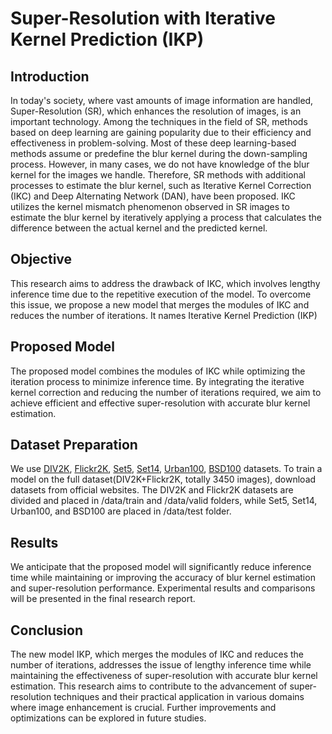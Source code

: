 # Super-Resolution with Iterative Kernel Prediction (IKP)

## Introduction
In today's society, where vast amounts of image information are handled, Super-Resolution (SR), which enhances the resolution of images, is an important technology. Among the techniques in the field of SR, methods based on deep learning are gaining popularity due to their efficiency and effectiveness in problem-solving. Most of these deep learning-based methods assume or predefine the blur kernel during the down-sampling process. However, in many cases, we do not have knowledge of the blur kernel for the images we handle. Therefore, SR methods with additional processes to estimate the blur kernel, such as Iterative Kernel Correction (IKC) and Deep Alternating Network (DAN), have been proposed. IKC utilizes the kernel mismatch phenomenon observed in SR images to estimate the blur kernel by iteratively applying a process that calculates the difference between the actual kernel and the predicted kernel. 

## Objective
This research aims to address the drawback of IKC, which involves lengthy inference time due to the repetitive execution of the model. To overcome this issue, we propose a new model that merges the modules of IKC and reduces the number of iterations. It names Iterative Kernel Prediction (IKP)

## Proposed Model
The proposed model combines the modules of IKC while optimizing the iteration process to minimize inference time. By integrating the iterative kernel correction and reducing the number of iterations required, we aim to achieve efficient and effective super-resolution with accurate blur kernel estimation.

## Dataset Preparation
We use [DIV2K](https://data.vision.ee.ethz.ch/cvl/DIV2K/), [Flickr2K](http://cv.snu.ac.kr/research/EDSR/Flickr2K.tar), [Set5](https://uofi.box.com/shared/static/kfahv87nfe8ax910l85dksyl2q212voc.zip), [Set14](https://uofi.box.com/shared/static/igsnfieh4lz68l926l8xbklwsnnk8we9.zip), [Urban100](https://uofi.box.com/shared/static/65upg43jjd0a4cwsiqgl6o6ixube6klm.zip), [BSD100](https://uofi.box.com/shared/static/qgctsplb8txrksm9to9x01zfa4m61ngq.zip) datasets. 
To train a model on the full dataset(DIV2K+Flickr2K, totally 3450 images), download datasets from official websites. The DIV2K and Flickr2K datasets are divided and placed in /data/train and /data/valid folders, while Set5, Set14, Urban100, and BSD100 are placed in /data/test folder.

## Results
We anticipate that the proposed model will significantly reduce inference time while maintaining or improving the accuracy of blur kernel estimation and super-resolution performance. Experimental results and comparisons will be presented in the final research report.

## Conclusion
The new model IKP, which merges the modules of IKC and reduces the number of iterations, addresses the issue of lengthy inference time while maintaining the effectiveness of super-resolution with accurate blur kernel estimation. This research aims to contribute to the advancement of super-resolution techniques and their practical application in various domains where image enhancement is crucial. Further improvements and optimizations can be explored in future studies.
